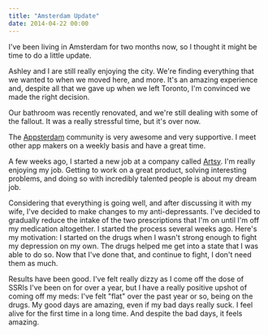 ```yaml
---
title: "Amsterdam Update"
date: 2014-04-22 00:00
---
```


<p>I've been living in Amsterdam for two months now, so I thought it might be time to do a little update. </p>

<p>Ashley and I are still really enjoying the city. We're finding everything that we wanted to when we moved here, and more. It's an amazing experience and, despite all that we gave up when we left Toronto, I'm convinced we made the right decision. </p>

<p>Our bathroom was recently renovated, and we're still dealing with some of the fallout. It was a really stressful time, but it's over now. </p>

<p>The <a href="https://appsterdam.rs">Appsterdam</a> community is very awesome and very supportive. I meet other app makers on a weekly basis and have a great time. </p>

<p>A few weeks ago, I started a new job at a company called <a href="http://artsy.net">Artsy</a>. I'm really enjoying my job. Getting to work on a great product, solving interesting problems, and doing so with incredibly talented people is about my dream job. </p>

<p>Considering that everything is going well, and after discussing it with my wife, I've decided to make changes to my anti-depressants. I've decided to gradually reduce the intake of the two prescriptions that I'm on until I'm off my medication altogether. I started the process several weeks ago. Here's my motivation: I started on the drugs when I wasn't strong enough to fight my depression on my own. The drugs helped me get into a state that I was able to do so. Now that I've done that, and continue to fight, I don't need them as much. </p>

<p>Results have been good. I've felt really dizzy as I come off the dose of SSRIs I've been on for over a year, but I have a really positive upshot of coming off my meds: I've felt "flat" over the past year or so, being on the drugs. My good days are amazing, even if my bad days really suck. I feel alive for the first time in a long time. And despite the bad days, it feels amazing. </p>

<!-- more -->

